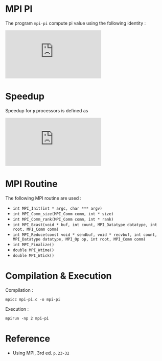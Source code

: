 # MPI PI

The program `mpi-pi` compute pi value using the following identity :

![](https://latex.codecogs.com/gif.latex?%5Cint_0%5E1%5Cfrac%7B4%7D%7B1&plus;x%5E2%7D%5C%2C%5Cmathrm%7Bd%7Dx%20%3D%20%5Cpi)

# Speedup

Speedup for `p` processors is defined as 

![](https://latex.codecogs.com/gif.latex?%5Cfrac%7B%5Ctextrm%7Btime%20for%201%20process%7D%7D%7B%5Ctextrm%7Btime%20for%20%7D%20p%20%5Ctextrm%7B%20processes%7D%7D)

# MPI Routine

The following MPI routine are used :

* `int MPI_Init(int * argc, char *** argv)`
* `int MPI_Comm_size(MPI_Comm comm, int * size)`
* `int MPI_Comm_rank(MPI_Comm comm, int * rank)`
* `int MPI_Bcast(void * buf, int count, MPI_Datatype datatype, int root, MPI_Comm comm)`
* `int MPI_Reduce(const void * sendbuf, void * recvbuf, int count, MPI_Datatype datatype, MPI_Op op, int root, MPI_Comm comm)`
* `int MPI_Finalize()`
* `double MPI_Wtime()`
* `double MPI_Wtick()`

# Compilation & Execution

Compilation :
```
mpicc mpi-pi.c -o mpi-pi
```
Execution :
```
mpirun -np 2 mpi-pi
```

# Reference 

* Using MPI, 3rd ed. `p.23-32`
